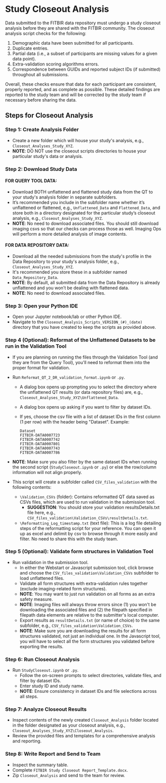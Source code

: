 # Study Closeout Analysis

Data submitted to the FITBIR data repository must undergo a study closeout analysis before they are shared with the FITBIR community. The closeout analysis script checks for the following:

1. Demographic data have been submitted for all participants.
2. Duplicate entries.
3. Partial data (i.e., a subset of participants are missing values for a given data point).
4. Extra-validation scoring algorithms errors.
5. Correspondence between GUIDs and reported subject IDs (if submitted) throughout all submissions.

Overall, these checks ensure that data for each participant are consistent, properly reported, and as complete as possible. These detailed findings are reported to the study team and will be corrected by the study team if necessary before sharing the data.

## Steps for Closeout Analysis

### Step 1: Create Analysis Folder

- Create a new folder which will house your study's analysis, e.g., `Closeout_Analyses_Study_XYZ`.
- **NOTE**: DO NOT use the closeout scripts directories to house your particular study's data or analysis.

### Step 2: Download Study Data

#### FOR QUERY TOOL DATA:

- Download BOTH unflattened and flattened study data from the QT to your study's analysis folder in separate subfolders.
- It’s recommended you include in the subfolder name whether it’s unflattened or flattened, e.g., `Unflattened_Data` and `Flattened_Data`, and store both in a directory designated for the particular study’s closeout analysis, e.g., `Closeout_Analyses_Study_XYZ`.
- **NOTE**: No need to download associated files. You should still download imaging csvs so that our checks can process those as well. Imaging Ops will perform a more detailed analysis of image contents.

#### FOR DATA REPOSITORY DATA:

- Download all the needed submissions from the study's profile in the Data Repository to your study's analysis folder, e.g., `Closeout_Analyses_Study_XYZ`.
- It's recommended you store these in a subfolder named `Data_Repository_Data`.
- **NOTE**: By default, all submitted data from the Data Repository is already unflattened and you won’t be dealing with flattened data.
- **NOTE**: No need to download associated files.

### Step 3: Open your Python IDE

- Open your Jupyter notebook/lab or other Python IDE.
- Navigate to the `Closeout_Analysis_Scripts_VERSION_(#)_(date)` directory that you have created to keep the scripts as provided above.

### Step 4 (Optional): Reformat of the Unflattened Datasets to be run in the Validation Tool

- If you are planning on running the files through the Validation Tool (and they are from the Query Tool), you'll need to reformat them into the proper format for validation.
- Run `Reformat_QT_2_DR_validation_format.ipynb` or `.py`.
  - A dialog box opens up prompting you to select the directory where the unflattened QT results (or data repository files) are, e.g., `Closeout_Analyses_Study_XYZ\Unflattened_Data`.
  - A dialog box opens up asking if you want to filter by dataset IDs.
  - If yes, choose the csv file with a list of dataset IDs in the first column (1 per row) with the header being "Dataset". Example:

    ```
    Dataset
    FITBIR-DATA0007723
    FITBIR-DATA0007742
    FITBIR-DATA0007801
    FITBIR-DATA0007743
    FITBIR-DATA0007786
    ```

- **NOTE**: Make sure you also filter by the same dataset IDs when running the second script (`StudyCloseout.ipynb` or `.py`) or else the row/column information will not align properly.
- This script will create a subfolder called `CSV_files_validation` with the following contents:
  - `\Validation_CSVs` (folder): Contains reformatted QT data saved as CSVs files, which are used to run validation in the submission tool.
    - **SUGGESTION**: You should store your validation resultsDetails.txt file here, e.g., `CSV_files_validation\Validation_CSVs\resultDetails.txt`.
  - `\Reformatting_Log_timestamp.txt` (text file): This is a log file detailing steps of the reformatting script for your reference. You can open it up as excel and delimit by csv to browse through it more easily and filter. No need to share this with the study team.

### Step 5 (Optional): Validate form structures in Validation Tool

- Run validation in the submission tool.
  - In either the Webstart or Javascript submission tool, click browse and choose the `CSV_files_validation\Validation_CSVs` subfolder to load unflattened files.
  - Validate all form structures with extra-validation rules together (exclude imaging-related form structures).
  - **NOTE**: You may want to just run validation on all forms as an extra safety measure.
  - **NOTE**: Imaging files will always throw errors since (1) you won't be downloading the associated files and (2) the filepath specified in filepath data elements are relative to the submitter's local computer.
  - Export results as `resultDetails.txt` (or name of choice) to the same subfolder, e.g., `CSV_files_validation\Validation_CSVs`.
  - **NOTE**: Make sure you are downloading the results for all form structures validated, not just an individual one. In the Javascript tool, you will have to select all the form structures you validated before exporting the results.

### Step 6: Run Closeout Analysis

- Run `StudyCloseout.ipynb` or `.py`.
  - Follow the on-screen prompts to select directories, validate files, and filter by dataset IDs.
  - Enter study ID and study name.
  - **NOTE**: Ensure consistency in dataset IDs and file selections across all steps.

### Step 7: Analyze Closeout Results

- Inspect contents of the newly created `Closeout_Analysis` folder located in the folder designated as your closeout analysis, e.g., `Closeout_Analyses_Study_XYZ\Closeout_Analysis`.
- Review the provided files and templates for a comprehensive analysis and reporting.

### Step 8: Write Report and Send to Team

- Inspect the summary table.
- Complete `FITBIR Study Closeout Report_Template.docx`.
- Zip `Closeout_Analysis` and send to the team for review.
